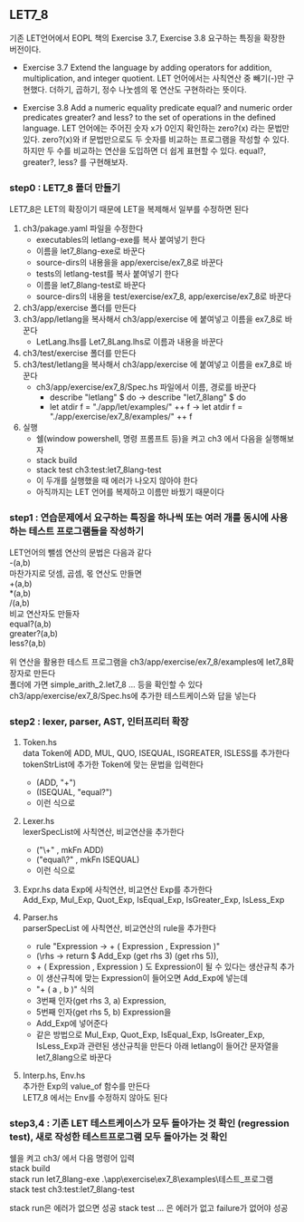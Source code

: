 ## LET7_8

기존 LET언어에서 EOPL 책의 Exercise 3.7, Exercise 3.8 요구하는 특징을 확장한 버전이다.

- Exercise 3.7
Extend the language by adding operators for addition, multiplication, and integer quotient.
LET 언어에서는 사칙연산 중 빼기(-)만 구현했다. 더하기, 곱하기, 정수 나눗셈의 몫 연산도 구현하라는 뜻이다.

- Exercise 3.8
Add a numeric equality predicate equal? and numeric order predicates greater? and less? to the set of operations in the defined language.
LET 언어에는 주어진 숫자 x가 0인지 확인하는 zero?(x) 라는 문법만 있다. zero?(x)와 if 문법만으로도 두 숫자를 비교하는 프로그램을 작성할 수 있다. 하지만 두 수를 비교하는 연산을 도입하면 더 쉽게 표현할 수 있다. equal?, greater?, less? 를 구현해보자.

### step0 : LET7_8 폴더 만들기
LET7_8은 LET의 확장이기 때문에 LET을 복제해서 일부를 수정하면 된다
1. ch3/pakage.yaml 파일을 수정한다
    - executables의 letlang-exe를 복사 붙여넣기 한다
    - 이름을 let7_8lang-exe로 바꾼다
    - source-dirs의 내용을을 app/exercise/ex7_8로 바꾼다
    - tests의 letlang-test를 복사 붙여넣기 한다
    - 이름을 let7_8lang-test로 바꾼다
    - source-dirs의 내용을 test/exercise/ex7_8, app/exercise/ex7_8로 바꾼다
2. ch3/app/exercise 폴더를 만든다
3. ch3/app/letlang을 복사해서 ch3/app/exercise 에 붙여넣고 이름을 ex7_8로 바꾼다
    - LetLang.lhs를 Let7_8Lang.lhs로 이름과 내용을 바꾼다
4. ch3/test/exercise 폴더를 만든다
5. ch3/test/letlang을 복사해서 ch3/app/exercise 에 붙여넣고 이름을 ex7_8로 바꾼다
    - ch3/app/exercise/ex7_8/Spec.hs 파일에서 이름, 경로를 바꾼다
        - describe \"letlang\" \$ do -> describe \"let7_8lang\" \$ do
        - let atdir f = \"./app/let/examples/\" ++ f -> let atdir f = \"./app/exercise/ex7_8/examples/\" ++ f
6. 실행  
    - 쉘(window powershell, 명령 프롬프트 등)을 켜고 ch3 에서 다음을 실행해보자
    - stack build
    - stack test ch3:test:let7_8lang-test
    - 이 두개를 실행했을 때 에러가 나오지 않아야 한다
    - 아직까지는 LET 언어를 복제하고 이름만 바꿨기 때문이다


### step1 : 연습문제에서 요구하는 특징을 하나씩 또는 여러 개를 동시에 사용하는 테스트 프로그램들을 작성하기
LET언어의 뺄셈 연산의 문법은 다음과 같다  
-(a,b)  
마찬가지로 덧셈, 곱셈, 몫 연산도 만들면  
+(a,b)  
*(a,b)  
/(a,b)  
비교 연산자도 만들자  
equal?(a,b)  
greater?(a,b)  
less?(a,b)  
  
위 연산을 활용한 테스트 프로그램을 ch3/app/exercise/ex7_8/examples에 let7_8확장자로 만든다  
폴더에 가면 simple_arith_2.let7_8 ... 등을 확인할 수 있다  
ch3/app/exercise/ex7_8/Spec.hs에 추가한 테스트케이스와 답을 넣는다


### step2 : lexer, parser, AST, 인터프리터 확장
1. Token.hs  
data Token에 ADD, MUL, QUO, ISEQUAL, ISGREATER, ISLESS를 추가한다  
tokenStrList에 추가한 Token에 맞는 문법을 입력한다
    - (ADD, "+")
    - (ISEQUAL, "equal?")
    - 이런 식으로
  
2. Lexer.hs  
lexerSpecList에 사칙연산, 비교연산을 추가한다  
    - ("\\+"     , mkFn ADD)
    - ("equal\\?" , mkFn ISEQUAL)
    - 이런 식으로

3. Expr.hs
data Exp에 사칙연산, 비교연산 Exp를 추가한다  
Add_Exp, Mul_Exp, Quot_Exp, IsEqual_Exp, IsGreater_Exp, IsLess_Exp  


4. Parser.hs  
parserSpecList 에 사칙연산, 비교연산의 rule을 추가한다  
    - rule "Expression -> + ( Expression , Expression )"
    -   (\rhs -> return $ Add_Exp (get rhs 3) (get rhs 5)),
    - \+ ( Expression , Expression ) 도 Expression이 될 수 있다는 생산규칙 추가
    - 이 생산규칙에 맞는 Expression이 들어오면 Add_Exp에 넣는데
    - \"+ ( a , b )\" 식의 
    - 3번째 인자(get rhs 3, a) Expression,
    - 5번째 인자(get rhs 5, b) Expression을
    - Add_Exp에 넣어준다
    - 같은 방법으로 Mul_Exp, Quot_Exp, IsEqual_Exp, IsGreater_Exp, IsLess_Exp과 관련된 생산규칙을 만든다
아래 letlang이 들어간 문자열을 let7_8lang으로 바꾼다

5. Interp.hs, Env.hs  
추가한 Exp의 value_of 함수를 만든다  
LET7_8 에서는 Env를 수정하지 않아도 된다  


### step3,4 : 기존 LET 테스트케이스가 모두 돌아가는 것 확인 (regression test), 새로 작성한 테스트프로그램 모두 돌아가는 것 확인
쉘을 켜고 ch3/ 에서 다음 명령어 입력  
stack build     
stack run let7_8lang-exe .\app\exercise\ex7_8\examples\테스트_프로그램   
stack test ch3:test:let7_8lang-test  
  
stack run은 에러가 없으면 성공
stack test ... 은 에러가 없고 failure가 없어야 성공
